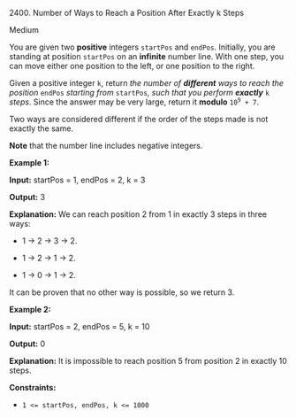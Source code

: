 2400\. Number of Ways to Reach a Position After Exactly k Steps

Medium

You are given two **positive** integers `startPos` and `endPos`. Initially, you are standing at position `startPos` on an **infinite** number line. With one step, you can move either one position to the left, or one position to the right.

Given a positive integer `k`, return _the number of **different** ways to reach the position_ `endPos` _starting from_ `startPos`_, such that you perform **exactly**_ `k` _steps_. Since the answer may be very large, return it **modulo** <code>10<sup>9</sup> + 7</code>.

Two ways are considered different if the order of the steps made is not exactly the same.

**Note** that the number line includes negative integers.

**Example 1:**

**Input:** startPos = 1, endPos = 2, k = 3

**Output:** 3

**Explanation:** We can reach position 2 from 1 in exactly 3 steps in three ways:

- 1 -> 2 -> 3 -> 2.

- 1 -> 2 -> 1 -> 2.

- 1 -> 0 -> 1 -> 2.

It can be proven that no other way is possible, so we return 3.

**Example 2:**

**Input:** startPos = 2, endPos = 5, k = 10

**Output:** 0

**Explanation:** It is impossible to reach position 5 from position 2 in exactly 10 steps. 

**Constraints:**

*   `1 <= startPos, endPos, k <= 1000`